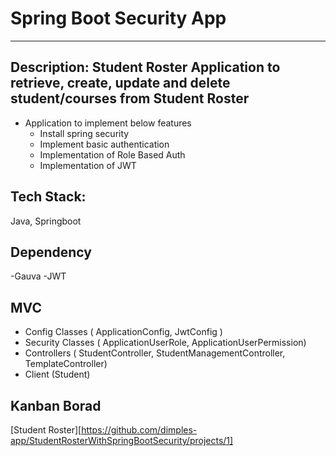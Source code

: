 # Spring Boot Security App

---

## Description: Student Roster Application to retrieve, create, update and delete student/courses from Student Roster

- Application to implement below features
  - Install spring security
  - Implement basic authentication
  - Implementation of Role Based Auth
  - Implementation of JWT


## Tech Stack: 
Java, Springboot

## Dependency 
-Gauva
-JWT

## MVC
- Config Classes ( ApplicationConfig, JwtConfig )
- Security Classes ( ApplicationUserRole, ApplicationUserPermission)
- Controllers ( StudentController, StudentManagementController, TemplateController)
- Client (Student) 

## Kanban Borad
[Student Roster][https://github.com/dimples-app/StudentRosterWithSpringBootSecurity/projects/1]
